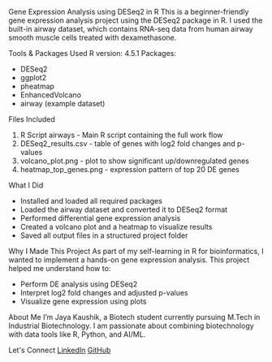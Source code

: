 Gene Expression Analysis using DESeq2 in R
This is a beginner-friendly gene expression analysis project using the DESeq2 package in R. I used the built-in airway dataset, which contains RNA-seq data from human airway smooth muscle cells treated with dexamethasone.

Tools & Packages Used
R version: 4.5.1
Packages:
- DESeq2
- ggplot2
- pheatmap
- EnhancedVolcano
- airway (example dataset)

Files Included
1. R Script airways        - Main R script containing the full work flow
2. DESeq2_results.csv      - table of genes with log2 fold changes and p-values  
3. volcano_plot.png        - plot to show significant up/downregulated genes  
4. heatmap_top_genes.png   - expression pattern of top 20 DE genes

What I Did
- Installed and loaded all required packages
- Loaded the airway dataset and converted it to DESeq2 format
- Performed differential gene expression analysis
- Created a volcano plot and a heatmap to visualize results
- Saved all output files in a structured project folder

Why I Made This Project
As part of my self-learning in R for bioinformatics, I wanted to implement a hands-on gene expression analysis. This project helped me understand how to:
- Perform DE analysis using DESeq2
- Interpret log2 fold changes and adjusted p-values
- Visualize gene expression using plots

About Me
I’m Jaya Kaushik, a Biotech student currently pursuing M.Tech in Industrial Biotechnology. I am passionate about combining biotechnology with data tools like R, Python, and AI/ML.

Let's Connect
[LinkedIn](https://www.linkedin.com/in/jaya-kaushik-b51978237)
[GitHub](https://github.com/jayakaushik2102)


